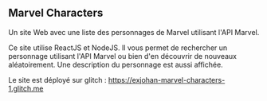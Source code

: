 ## Marvel Characters

Un site Web avec une liste des personnages de Marvel utilisant l'API Marvel.

Ce site utilise ReactJS et NodeJS.
Il vous permet de rechercher un personnage utilisant l'API Marvel ou bien d'en découvrir de nouveaux aléatoirement. Une description du personnage est aussi affichée.

Le site est déployé sur glitch : https://exjohan-marvel-characters-1.glitch.me
